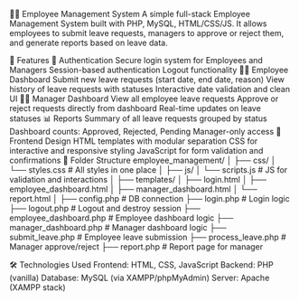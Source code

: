 🧑‍💼 Employee Management System
A simple full-stack Employee Management System built with PHP, MySQL, HTML/CSS/JS. It allows employees to submit leave requests, managers to approve or reject them, and generate reports based on leave data.

🚀 Features
🔐 Authentication
Secure login system for Employees and Managers
Session-based authentication
Logout functionality
👩‍💼 Employee Dashboard
Submit new leave requests (start date, end date, reason)
View history of leave requests with statuses
Interactive date validation and clean UI
👨‍💼 Manager Dashboard
View all employee leave requests
Approve or reject requests directly from dashboard
Real-time updates on leave statuses
📊 Reports
Summary of all leave requests grouped by status
Dashboard counts: Approved, Rejected, Pending
Manager-only access
🎨 Frontend Design
HTML templates with modular separation
CSS for interactive and responsive styling
JavaScript for form validation and confirmations
📂 Folder Structure
employee_management/ │ ├── css/ │ └── styles.css # All styles in one place │ ├── js/ │ └── scripts.js # JS for validation and interactions │ ├── templates/ │ ├── login.html │ ├── employee_dashboard.html │ ├── manager_dashboard.html │ └── report.html │ ├── config.php # DB connection ├── login.php # Login logic ├── logout.php # Logout and destroy session ├── employee_dashboard.php # Employee dashboard logic ├── manager_dashboard.php # Manager dashboard logic ├── submit_leave.php # Employee leave submission ├── process_leave.php # Manager approve/reject ├── report.php # Report page for manager

🛠️ Technologies Used
Frontend: HTML, CSS, JavaScript
Backend: PHP (vanilla)
Database: MySQL (via XAMPP/phpMyAdmin)
Server: Apache (XAMPP stack)
